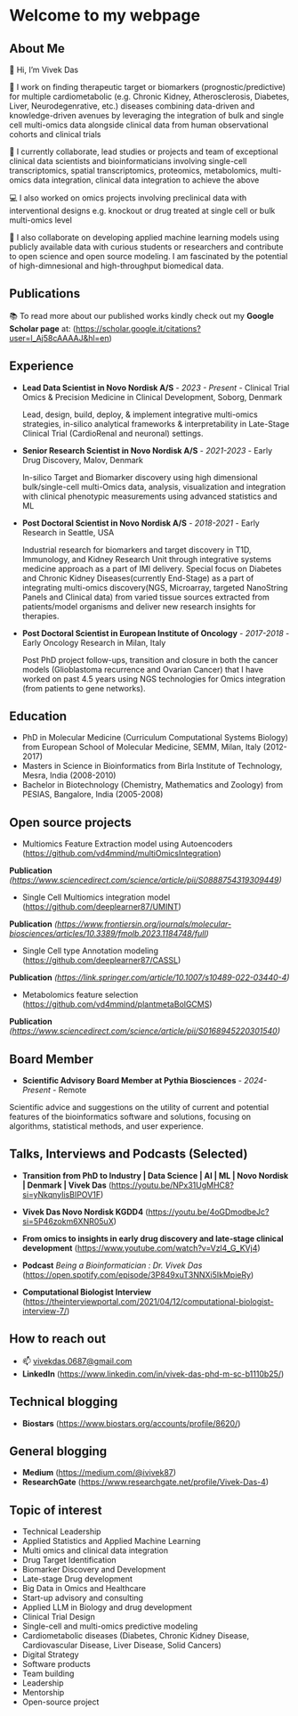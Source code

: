 # Welcome to my webpage

## About Me
👋 Hi, I’m Vivek Das

👀 I work on finding therapeutic target or biomarkers (prognostic/predictive) for multiple cardiometabolic (e.g. Chronic Kidney, Atherosclerosis, Diabetes, Liver, Neurodegenrative, etc.) diseases combining data-driven and knowledge-driven avenues by leveraging the integration of bulk and single cell multi-omics data alongside clinical data from human observational cohorts and clinical trials

🌱 I currently collaborate, lead studies or projects and team of exceptional clinical data scientists and bioinformaticians involving single-cell transcriptomics, spatial transcriptomics, proteomics, metabolomics, multi-omics data integration, clinical data integration to achieve the above

💻 I also worked on omics projects involving preclinical data with interventional designs e.g. knockout or drug treated at single cell or bulk multi-omics level

💞️ I also collaborate on developing applied machine learning models using publicly available data with curious students or researchers and contribute to open science and open source modeling. I am fascinated by the potential of high-dimnesional and high-throughput biomedical data.

## Publications

📚 To read more about our published works kindly check out my **Google Scholar page** at: (https://scholar.google.it/citations?user=l_Aj58cAAAAJ&hl=en)

## Experience
- **Lead Data Scientist in Novo Nordisk A/S** - *2023 - Present* - Clinical Trial Omics & Precision Medicine in Clinical Development, Soborg, Denmark
  
  Lead, design, build, deploy, & implement integrative multi-omics strategies, in-silico analytical frameworks & interpretability in Late-Stage Clinical Trial (CardioRenal and neuronal) settings.
  
- **Senior Research Scientist in Novo Nordisk A/S** - *2021-2023* - Early Drug Discovery, Malov, Denmark

  In-silico Target and Biomarker discovery using high dimensional bulk/single-cell multi-Omics data, analysis, visualization and integration with clinical phenotypic measurements using advanced statistics and ML

- **Post Doctoral Scientist in Novo Nordisk A/S** - *2018-2021* - Early Research in Seattle, USA

    Industrial research for biomarkers and target discovery in T1D, Immunology, and Kidney Research Unit through integrative systems medicine approach as a part of IMI delivery. Special focus on Diabetes and Chronic Kidney Diseases(currently End-Stage) as a part of integrating multi-omics discovery(NGS, Microarray, targeted NanoString Panels and Clinical data) from varied tissue sources extracted from patients/model organisms and deliver new research insights for therapies.

- **Post Doctoral Scientist in European Institute of Oncology** - *2017-2018* - Early Oncology Research in Milan, Italy

  Post PhD project follow-ups, transition and closure in both the cancer models (Glioblastoma recurrence and Ovarian Cancer) that I have worked on past 4.5 years using NGS technologies for Omics integration (from patients to gene networks).

## Education
- PhD in Molecular Medicine (Curriculum Computational Systems Biology) from European School of Molecular Medicine, SEMM, Milan, Italy (2012-2017)
- Masters in Science in Bioinformatics from Birla Institute of Technology, Mesra, India (2008-2010)
- Bachelor in Biotechnology (Chemistry, Mathematics and Zoology) from PESIAS, Bangalore, India (2005-2008)

## Open source projects

- Multiomics Feature Extraction model using Autoencoders (https://github.com/vd4mmind/multiOmicsIntegration)

**Publication** *(https://www.sciencedirect.com/science/article/pii/S0888754319309449)* 

- Single Cell Multiomics integration model (https://github.com/deeplearner87/UMINT)

**Publication** *(https://www.frontiersin.org/journals/molecular-biosciences/articles/10.3389/fmolb.2023.1184748/full)*

- Single Cell type Annotation modeling (https://github.com/deeplearner87/CASSL)

**Publication** *(https://link.springer.com/article/10.1007/s10489-022-03440-4)*

- Metabolomics feature selection (https://github.com/vd4mmind/plantmetaBolGCMS)

**Publication** *(https://www.sciencedirect.com/science/article/pii/S0168945220301540)*

## Board Member

- **Scientific Advisory Board Member at Pythia Biosciences** - *2024-Present* - Remote

Scientific advice and suggestions on the utility of current and potential features of the bioinformatics software and solutions, focusing on algorithms, statistical methods, and user experience.

## Talks, Interviews and Podcasts (Selected)
- **Transition from PhD to Industry | Data Science | AI | ML | Novo Nordisk | Denmark | Vivek Das** (https://youtu.be/NPx31UgMHC8?si=yNkqnyIisBIPOV1F)

-  **Vivek Das Novo Nordisk KGDD4** (https://youtu.be/4oGDmodbeJc?si=5P46zokm6XNR05uX)

-  **From omics to insights in early drug discovery and late-stage clinical development** (https://www.youtube.com/watch?v=Vzl4_G_KVj4)

-  **Podcast** *Being a Bioinformatician : Dr. Vivek Das* (https://open.spotify.com/episode/3P849xuT3NNXi5IkMpieRy)

-  **Computational Biologist Interview** (https://theinterviewportal.com/2021/04/12/computational-biologist-interview-7/)
## How to reach out

- 📫 vivekdas.0687@gmail.com
- **LinkedIn** (https://www.linkedin.com/in/vivek-das-phd-m-sc-b1110b25/)

## Technical blogging
- **Biostars** (https://www.biostars.org/accounts/profile/8620/)

## General blogging
- **Medium** (https://medium.com/@ivivek87)
- **ResearchGate** (https://www.researchgate.net/profile/Vivek-Das-4)

## Topic of interest
- Technical Leadership
- Applied Statistics and Applied Machine Learning
- Multi omics and clinical data integration
- Drug Target Identification
- Biomarker Discovery and Development
- Late-stage Drug development
- Big Data in Omics and Healthcare
- Start-up advisory and consulting
- Applied LLM in Biology and drug development
- Clinical Trial Design
- Single-cell and multi-omics predictive modeling
- Cardiometabolic diseases (Diabetes, Chronic Kidney Disease, Cardiovascular Disease, Liver Disease, Solid Cancers)
- Digital Strategy
- Software products
- Team building
- Leadership
- Mentorship
- Open-source project

